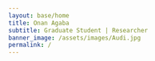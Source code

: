 ```yaml
---
layout: base/home
title: Onan Agaba
subtitle: Graduate Student | Researcher
banner_image: /assets/images/Audi.jpg
permalink: /
---
```


<!-- Banner and nav styling to match UCR -->
<style>
/* Navigation bar style (place inside your main layout or _includes/header) */
---
layout: base/home
title: Onan Agaba
subtitle: Graduate Student | Researcher
banner_image: /assets/images/Audi.jpg
permalink: /
---

<!-- Banner and nav styling to match UCR -->
<style>
/* Navigation bar style (place inside your main layout or _includes/header) */
/* assets/css/main.css or a custom CSS file */
.navbar {
  display: flex; justify-content: space-between; align-items: center;
  background: #0047AB; color: white; padding: 1em 2em;
  font-weight: bold; font-size: 1.2em;
}
.navbar a { color: white; text-decoration: none; margin-right: 2em; }
.navbar .nav-right { float: right; }

.ucr-banner {
  position: relative;
  height: 380px;
  background: url('/assets/img/your-bg.jpg') center/cover no-repeat;
  display: flex; align-items: center; justify-content: center;
}
.ucr-overlay {
  position: absolute; top: 0; left: 0; width: 100%; height: 100%;
  background: rgba(0, 50, 150, 0.35);
}
.ucr-content {
  position: relative; z-index: 1; color: white; text-align: center;
}
.ucr-content h1 {
  font-size: 3em; font-weight: bold; letter-spacing: 0.02em;
  text-shadow: 0 2px 8px rgba(0,0,0,0.3);
  line-height: 1.1;
}
/* Add yellow underline/highlight as needed */
